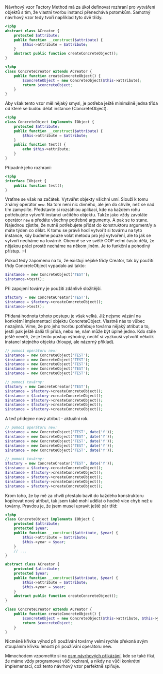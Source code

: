 Návrhový vzor Factory Method má za úkol definovat rozhraní pro vytváření objektů s tím, že vlastní tvorbu instancí přenechává potomkům. Samotný návrhový vzor tedy tvoří například tyto dvě třídy.

```php
<?php
abstract class ACreator {
	protected $attribute;
	public function __construct($attribute) {
		$this->attribute = $attribute;
	}
	abstract public function createConcreteObject();
}
```

```php
<?php
class ConcreteCreator extends ACreator {
	public function createConcreteObject() {
		$concreteObject = new ConcreteObject($this->attribute);
		return $concreteObject;
	}
}
```

Aby však tento vzor měl nějaký smysl, je potřeba ještě minimálně jedna třída od které se budou dělat instance (ConcreteObject).

```php
<?php
class ConcreteObject implements IObject {
	protected $attribute;
	public function __construct($attribute) {
		$this->attribute = $attribute;
	}
	public function test() {
		echo $this->attribute;
	}
}
```

Případně jeho rozhraní:

```php
<?php
interface IObject {
	public function test();
}
```

Vraťme se však na začátek. Vytvářet objekty všichni umí. Slouží k tomu známý operátor <code>new</code>. Na tom není nic divného, ale jen do chvíle, než se nad tím zamyslíte. Představte si rozsáhlou aplikaci, kde na každém rohu potřebujete vytvořit instanci určitého objektu. Takže jako vždy zavoláte operátor <code>new</code> a předáte všechny potřebné argumenty. A pak se to stane. Najednou zjistíte, že nutně potřebujete přidat do konstruktoru argument/y a máte týden co dělat. K tomu se právě hodí vytvořit si továrnu na tyto instance, kdy budeme pouze volat metodu pro její vytvoření, ale to jak se vytvoří necháme na továrně. Obecně se ve světě OOP velmi často dělá, že nějakou práci prostě necháme na někom jiném. Je to funkční a pohodlný přístup. :-)

Pokud tedy zapomenu na to, že existují nějaké třídy Creator, tak by použití třídy ConcreteObject vypadalo asi takto:

```php
$instance = new ConcreteObject('TEST');
$instance->test();
```

Při zapojení továrny je použití zdánlivě složitější.

```php
$factory = new ConcreteCreator('TEST');
$instance = $factory->createConcreteObject();
$instance->test();
```

Přidaná hodnota tohoto postupu je však velká. Již nejsme vázání na konkrétní implementaci objektu ConcreteObject. Vlastně nás to vůbec nezajímá. Víme, že pro jeho tvorbu potřebuje továrna nějaký atribut a to, jestli pak ještě další tři přidá, nebo ne, nám může být úplně jedno. Kdo stále ještě nevěří, že je tento postup výhodný, nechť si vyzkouší vytvořit několik instancí stejného objektu (hloupý, ale názorný příklad).

```php
// pomocí operátoru new:
$instance = new ConcreteObject('TEST');
$instance = new ConcreteObject('TEST');
$instance = new ConcreteObject('TEST');
$instance = new ConcreteObject('TEST');
$instance = new ConcreteObject('TEST');

// pomocí továrny:
$factory = new ConcreteCreator('TEST');
$instance = $factory->createConcreteObject();
$instance = $factory->createConcreteObject();
$instance = $factory->createConcreteObject();
$instance = $factory->createConcreteObject();
$instance = $factory->createConcreteObject();
```

A teď přidejme nový atribut - aktuální rok.

```php
// pomocí operátoru new:
$instance = new ConcreteObject('TEST', date('Y'));
$instance = new ConcreteObject('TEST', date('Y'));
$instance = new ConcreteObject('TEST', date('Y'));
$instance = new ConcreteObject('TEST', date('Y'));
$instance = new ConcreteObject('TEST', date('Y'));

// pomocí továrny:
$factory = new ConcreteCreator('TEST', date('Y'));
$instance = $factory->createConcreteObject();
$instance = $factory->createConcreteObject();
$instance = $factory->createConcreteObject();
$instance = $factory->createConcreteObject();
$instance = $factory->createConcreteObject();
```

Krom toho, že by mě za chvíli přestalo bavit do každého konstruktoru kopírovat nový atribut, tak jsem také mohl udělat o hodně více chyb než u továrny. Pravdou je, že jsem musel upravit ještě pár tříd:

```php
<?php
class ConcreteObject implements IObject {
	protected $attribute;
	protected $year;
	public function __construct($attribute, $year) {
		$this->attribute = $attribute;
		$this->year = $year;
	}
	// ...
}

abstract class ACreator {
	protected $attribute;
	protected $year;
	public function __construct($attribute, $year) {
		$this->attribute = $attribute;
		$this->year = $year;
	}
	abstract public function createConcreteObject();
}

class ConcreteCreator extends ACreator {
	public function createConcreteObject() {
		$concreteObject = new ConcreteObject($this->attribute, $this->year);
		return $concreteObject;
	}
}
```

Nicméně křivka výhod při používání továrny velmi rychle překoná svým stoupáním křivku lenosti při používání operátoru new.

Mimochodem vzpomeňte si na [osm návrhových přikázání](osm-navrhovych-prikazani), kde se také říká, že máme vždy programovat vůči rozhraní, a nikdy ne vůči konkrétní implementaci, což tento návrhový vzor perfektně splňuje.